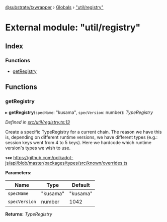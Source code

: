 [@substrate/txwrapper](../README.md) › [Globals](../globals.md) › ["util/registry"](_util_registry_.md)

# External module: "util/registry"

## Index

### Functions

* [getRegistry](_util_registry_.md#getregistry)

## Functions

###  getRegistry

▸ **getRegistry**(`specName`: "kusama", `specVersion`: number): *TypeRegistry*

*Defined in [src/util/registry.ts:13](https://github.com/paritytech/txwrapper/blob/660ed27/src/util/registry.ts#L13)*

Create a specific TypeRegistry for a current chain. The reason we have this
is, depending on different runtime versions, we have different types (e.g.:
session keys went from 4 to 5 keys). Here we hardcode which runtime
version's types we wish to use.

**`see`** https://github.com/polkadot-js/api/blob/master/packages/types/src/known/overrides.ts

**Parameters:**

Name | Type | Default |
------ | ------ | ------ |
`specName` | "kusama" | "kusama" |
`specVersion` | number | 1042 |

**Returns:** *TypeRegistry*

